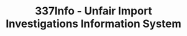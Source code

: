 ---
bigquery: https://console.cloud.google.com/bigquery?p=patents-public-data&d=usitc_investigations&page=dataset&project=sheets-management-319211
citation: US International Trade Commission 337Info Unfair Import Investigations Information
  System
contributors: US International Trade Comission
cost: None
description: US International Trade Commission 337Info Unfair Import Investigations
  Information System contains data on investigations done under Section 337. Section
  337 declares the infringement of certain statutory intellectual property rights
  and other forms of unfair competition in import trade to be unlawful practices.
  Most Section 337 investigations involve allegations of patent or registered trademark
  infringement.
documentation: FAQ and tutorial available on the site
last_edit: Mon, 04 Apr 2022 19:10:40 GMT
location: https://pubapps2.usitc.gov/337external/
maintained_by: US International Trade Comission
schema_fields: '[''ouiiParticipation'', ''title'', ''publication_number'', ''finalIdOnViolationDue'',
  ''reportingRequirements'', ''dateOfPublicationFrNotice'', ''targetDate'', ''startDateMarkmanHearing'',
  ''id'', ''currentActiveALJ'', ''gcAttorney'', ''endDateMarkmanHearing'', ''teoIdIssueDate'',
  ''lastUpdated'', ''investigationType'', ''scheduledStartDateEvidHear'', ''finalIdOnViolationIssue'',
  ''dateComplaintFiled'', ''aljAssigned'', ''investigationTermDate'', ''teoProceedingInvolved'',
  ''finalDetNoViolation'', ''complainant'', ''scheduledEndDateEvidHear'', ''finalDetViolation'',
  ''trademarkNumbers'', ''dateCreated'', ''patentNumbers'', ''patentNumber'', ''actualStartDateEvidHear'',
  ''htsNumbers'', ''ouiiAttorney'', ''docketNo'', ''currentStatus'', ''copyrightNumbers'',
  ''markmanHearing'', ''internalRemand'', ''respondent'', ''issueDateOtherNonFinal'',
  ''teoIdDueDate'', ''cafcAppeals'', ''investigationNo'', ''teoReliefGranted'', ''invUnfairAct'',
  ''actualEndDateEvidHear'']'
shortname: unfair_import_investigations
tags:
- import
- legal
- trade
timeframe: 2008-2021 (prior to 2008 downloadable as a JSON file)
title: 337Info - Unfair Import Investigations Information System
uuid: 2721f5ec-e599-4890-9265-9706719fc71e
---